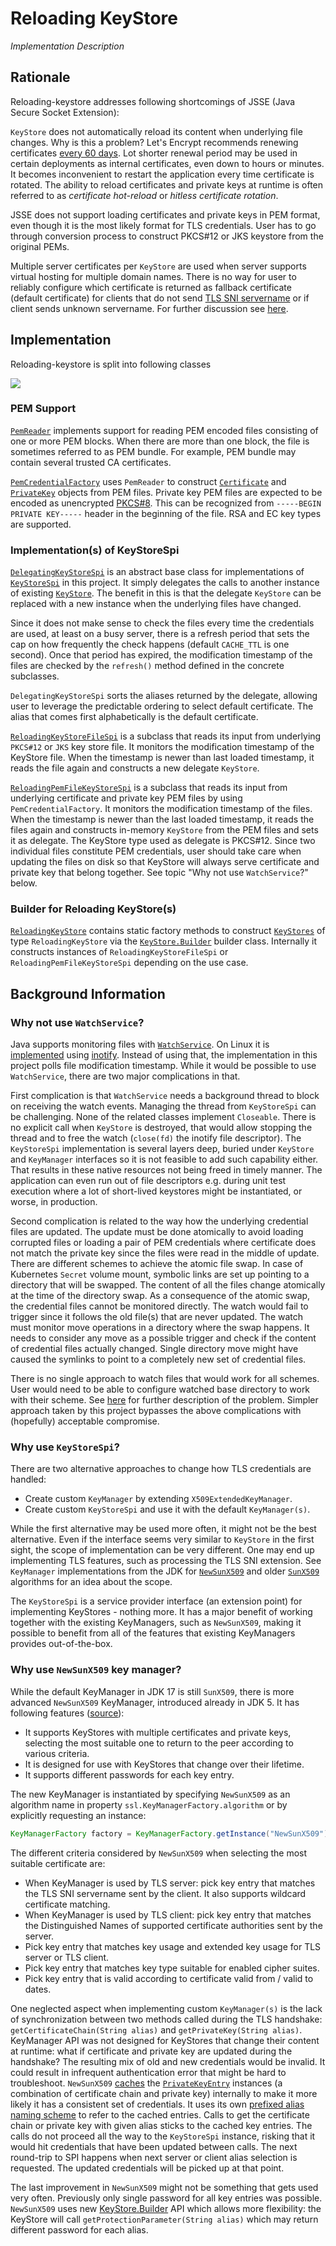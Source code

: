 # Reloading KeyStore

_Implementation Description_

## Rationale

Reloading-keystore addresses following shortcomings of JSSE (Java Secure Socket Extension):

`KeyStore` does not automatically reload its content when underlying file changes.
Why is this a problem?
Let's Encrypt recommends renewing certificates [every 60 days](https://letsencrypt.org/docs/faq/#what-is-the-lifetime-for-let-s-encrypt-certificates-for-how-long-are-they-valid).
Lot shorter renewal period may be used in certain deployments as internal certificates, even down to hours or minutes.
It becomes inconvenient to restart the application every time certificate is rotated.
The ability to reload certificates and private keys at runtime is often referred to as _certificate hot-reload_ or _hitless certificate rotation_.

JSSE does not support loading certificates and private keys in PEM format, even though it is the most likely format for TLS credentials.
User has to go through conversion process to construct PKCS#12 or JKS keystore from the original PEMs.

Multiple server certificates per `KeyStore` are used when server supports virtual hosting for multiple domain names.
There is no way for user to reliably configure which certificate is returned as fallback certificate (default certificate) for clients that do not send [TLS SNI servername](https://en.wikipedia.org/wiki/Server_Name_Indication) or if client sends unknown servername.
For further discussion see [here](https://stackoverflow.com/questions/72446019/how-does-java-pick-default-certificate-when-keystore-has-multiple-server-certifi).

## Implementation

Reloading-keystore is split into following classes

![](reloading-keystore.png)

### PEM Support

[`PemReader`](../lib/src/main/java/fi/protonode/reloadingkeystore/PemReader.java) implements support for reading PEM encoded files consisting of one or more PEM blocks.
When there are more than one block, the file is sometimes referred to as PEM bundle.
For example, PEM bundle may contain several trusted CA certificates.

[`PemCredentialFactory`](../lib/src/main/java/fi/protonode/reloadingkeystore/PemCredentialFactory.java) uses `PemReader` to construct [`Certificate`](https://docs.oracle.com/en/java/javase/17/docs/api/java.base/java/security/Certificate.html) and [`PrivateKey`](https://docs.oracle.com/en/java/javase/17/docs/api/java.base/java/security/PrivateKey.html) objects from PEM files.
Private key PEM files are expected to be encoded as unencrypted [PKCS#8](https://en.wikipedia.org/wiki/PKCS_8).
This can be recognized from `-----BEGIN PRIVATE KEY-----` header in the beginning of the file.
RSA and EC key types are supported.

### Implementation(s) of KeyStoreSpi

[`DelegatingKeyStoreSpi`](../lib/src/main/java/fi/protonode/reloadingkeystore/DelegatingKeyStoreSpi.java) is an abstract base class for implementations of [`KeyStoreSpi`](https://github.com/openjdk/jdk17u/blob/master/src/java.base/share/classes/java/security/KeyStoreSpi.java) in this project.
It simply delegates the calls to another instance of existing [`KeyStore`](https://docs.oracle.com/en/java/javase/17/docs/api/java.base/java/security/KeyStore.html).
The benefit in this is that the delegate `KeyStore` can be replaced with a new instance when the underlying files have changed.

Since it does not make sense to check the files every time the credentials are used, at least on a busy server, there is a refresh period that sets the cap on how frequently the check happens (default `CACHE_TTL` is one second).
Once that period has expired, the modification timestamp of the files are checked by the `refresh()` method defined in the concrete subclasses.

`DelegatingKeyStoreSpi` sorts the aliases returned by the delegate, allowing user to leverage the predictable ordering to select default certificate.
The alias that comes first alphabetically is the default certificate.

[`ReloadingKeyStoreFileSpi`](../lib/src/main/java/fi/protonode/reloadingkeystore/ReloadingKeyStoreFileSpi.java) is a subclass that reads its input from underlying `PKCS#12` or `JKS` key store file.
It monitors the modification timestamp of the KeyStore file.
When the timestamp is newer than last loaded timestamp, it reads the file again and constructs a new delegate `KeyStore`.

[`ReloadingPemFileKeyStoreSpi`](../lib/src/main/java/fi/protonode/reloadingkeystore/ReloadingPemFileKeyStoreSpi.java) is a subclass that reads its input from underlying certificate and private key PEM files by using `PemCredentialFactory`.
It monitors the modification timestamp of the files.
When the timestamp is newer than the last loaded timestamp, it reads the files again and constructs in-memory `KeyStore` from the PEM files and sets it as delegate.
The KeyStore type used as delegate is PKCS#12.
Since two individual files constitute PEM credentials, user should take care when updating the files on disk so that KeyStore will always serve certificate and private key that belong together.
See topic "Why not use `WatchService`?" below.

### Builder for Reloading KeyStore(s)

[`ReloadingKeyStore`](../lib/src/main/java/fi/protonode/reloadingkeystore/ReloadingKeyStore.java) contains static factory methods to construct [`KeyStores`](https://docs.oracle.com/en/java/javase/17/docs/api/java.base/java/security/KeyStore.html) of type `ReloadingKeyStore` via the [`KeyStore.Builder`](https://docs.oracle.com/en/java/javase/17/docs/api/java.base/java/security/KeyStore.html) builder class.
Internally it constructs instances of `ReloadingKeyStoreFileSpi` or `ReloadingPemFileKeyStoreSpi` depending on the use case.

## Background Information

### Why not use `WatchService`?

Java supports monitoring files with [`WatchService`](https://docs.oracle.com/en/java/javase/17/docs/api/java.base/java/nio/file/WatchService.html).
On Linux it is [implemented](https://github.com/openjdk/jdk17u/blob/master/src/java.base/linux/classes/sun/nio/fs/LinuxWatchService.java) using [inotify](https://en.wikipedia.org/wiki/Inotify).
Instead of using that, the implementation in this project polls file modification timestamp.
While it would be possible to use `WatchService`, there are two major complications in that.

First complication is that `WatchService` needs a background thread to block on receiving the watch events.
Managing the thread from `KeyStoreSpi` can be challenging.
None of the related classes implement `Closeable`.
There is no explicit call when `KeyStore` is destroyed, that would allow stopping the thread and to free the watch (`close(fd)` the inotify file descriptor).
The `KeyStoreSpi` implementation is several layers deep, buried under `KeyStore` and `KeyManager` interfaces so it is not feasible to add such capability either.
That results in these native resources not being freed in timely manner.
The application can even run out of file descriptors e.g. during unit test execution where a lot of short-lived keystores might be instantiated, or worse, in production.

Second complication is related to the way how the underlying credential files are updated.
The update must be done atomically to avoid loading corrupted files or loading a pair of PEM credentials where certificate does not match the private key since the files were read in the middle of update.
There are different schemes to achieve the atomic file swap.
In case of Kubernetes `Secret` volume mount, symbolic links are set up pointing to a directory that will be swapped.
The content of all the files change atomically at the time of the directory swap.
As a consequence of the atomic swap, the credential files cannot be monitored directly.
The watch would fail to trigger since it follows the old file(s) that are never updated.
The watch must monitor move operations in a directory where the swap happens.
It needs to consider any move as a possible trigger and check if the content of credential files actually changed.
Single directory move might have caused the symlinks to point to a completely new set of credential files.

There is no single approach to watch files that would work for all schemes.
User would need to be able to configure watched base directory to work with their scheme.
See [here](https://github.com/envoyproxy/envoy/issues/9359#issuecomment-579314094) for further description of the problem.
Simpler approach taken by this project bypasses the above complications with (hopefully) acceptable compromise.

### Why use  `KeyStoreSpi`?

There are two alternative approaches to change how TLS credentials are handled:

* Create custom `KeyManager` by extending `X509ExtendedKeyManager`.
* Create custom `KeyStoreSpi` and use it with the default `KeyManager(s)`.

While the first alternative may be used more often, it might not be the best alternative.
Even if the interface seems very similar to `KeyStore` in the first sight, the scope of implementation can be very different.
One may end up implementing TLS features, such as processing the TLS SNI extension.
See `KeyManager` implementations from the JDK for [`NewSunX509`](https://github.com/openjdk/jdk17u/blob/master/src/java.base/share/classes/sun/security/ssl/X509KeyManagerImpl.java) and older [`SunX509`](https://github.com/openjdk/jdk17u/blob/master/src/java.base/share/classes/sun/security/ssl/SunX509KeyManagerImpl.java) algorithms for an idea about the scope.

The `KeyStoreSpi` is a service provider interface (an extension point) for implementing KeyStores - nothing more.
It has a major benefit of working together with the existing KeyManagers, such as `NewSunX509`, making it possible to benefit from all of the features that existing KeyManagers provides out-of-the-box.

### Why use `NewSunX509` key manager?

While the default KeyManager in JDK 17 is still `SunX509`, there is more advanced `NewSunX509` KeyManager, introduced already in JDK 5.
It has following features ([source](https://github.com/openjdk/jdk17u/blob/master/src/java.base/share/classes/sun/security/ssl/X509KeyManagerImpl.java)):

* It supports KeyStores with multiple certificates and private keys, selecting the most suitable one to return to the peer according to various criteria.
* It is designed for use with KeyStores that change over their lifetime.
* It supports different passwords for each key entry.

The new KeyManager is instantiated by specifying `NewSunX509` as an algorithm name in property `ssl.KeyManagerFactory.algorithm` or by explicitly requesting an instance:

```java
KeyManagerFactory factory = KeyManagerFactory.getInstance("NewSunX509");
```

The different criteria considered by `NewSunX509` when selecting the most suitable certificate are:

* When KeyManager is used by TLS server: pick key entry that matches the TLS SNI servername sent by the client. It also supports wildcard certificate matching.
* When KeyManager is used by TLS client: pick key entry that matches the Distinguished Names of supported certificate authorities sent by the server.
* Pick key entry that matches key usage and extended key usage for TLS server or TLS client.
* Pick key entry that matches key type suitable for enabled cipher suites.
* Pick key entry that is valid according to certificate valid from / valid to dates.

One neglected aspect when implementing custom `KeyManager(s)` is the lack of synchronization between two methods called during the TLS handshake: `getCertificateChain(String alias)` and `getPrivateKey(String alias)`.
KeyManager API was not designed for KeyStores that change their content at runtime: what if certificate and private key are updated during the handshake?
The resulting mix of old and new credentials would be invalid.
It could result in infrequent authentication error that might be hard to troubleshoot.
`NewSunX509` [caches](https://github.com/openjdk/jdk17u/blob/84ac0f0de4556472c61a775abd812302765a3395/src/java.base/share/classes/sun/security/ssl/X509KeyManagerImpl.java#L77-L78) the [`PrivateKeyEntry`](https://github.com/openjdk/jdk17u/blob/20f3576cd1bbe516360b0d9f7deaacdad94df4d7/src/java.base/share/classes/java/security/KeyStore.java#L462-L472) instances (a combination of certificate chain and private key) internally to make it more likely it has a consistent set of credentials.
It uses its own [prefixed alias naming scheme](https://github.com/openjdk/jdk17u/blob/84ac0f0de4556472c61a775abd812302765a3395/src/java.base/share/classes/sun/security/ssl/X509KeyManagerImpl.java#L237-L244) to refer to the cached entries.
Calls to get the certificate chain or private key with given alias sticks to the cached key entries.
The calls do not proceed all the way to the `KeyStoreSpi` instance, risking that it would hit credentials that have been updated between calls.
The next round-trip to SPI happens when next server or client alias selection is requested.
The updated credentials will be picked up at that point.

The last improvement in `NewSunX509` might not be something that gets used very often.
Previously only single password for all key entries was possible.
`NewSunX509` uses new [KeyStore.Builder](https://docs.oracle.com/en/java/javase/17/docs/api/java.base/java/security/KeyStore.Builder.html) API which allows more flexibility: the KeyStore will call `getProtectionParameter(String alias)` which may return different password for each alias.

